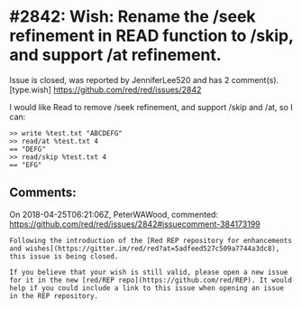 
#2842: Wish: Rename the /seek refinement in READ function to /skip, and support /at refinement.
================================================================================
Issue is closed, was reported by JenniferLee520 and has 2 comment(s).
[type.wish]
<https://github.com/red/red/issues/2842>

I would like Read to remove /seek refinement, and support /skip and /at, so I can:
```Red
>> write %test.txt "ABCDEFG"
>> read/at %test.txt 4
== "DEFG"
>> read/skip %test.txt 4
== "EFG"
```


Comments:
--------------------------------------------------------------------------------

On 2018-04-25T06:21:06Z, PeterWAWood, commented:
<https://github.com/red/red/issues/2842#issuecomment-384173199>

    Following the introduction of the [Red REP repository for enhancements and wishes](https://gitter.im/red/red?at=5adfeed527c509a7744a3dc8), this issue is being closed.
    
    If you believe that your wish is still valid, please open a new issue for it in the new [red/REP repo](https://github.com/red/REP). It would help if you could include a link to this issue when opening an issue in the REP repository.

